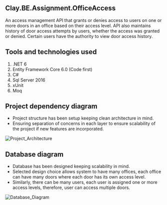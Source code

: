 ## Clay.BE.Assignment.OfficeAccess
An access management API that grants or denies access to users on one or more doors in an office based on their access level.
API also maintains history of door access attempts by users, whether the access was granted or denied.
Certain users have the authority to view door access history.

## Tools and technologies used
1. .NET 6
2. Entity Framework Core 6.0 (Code first)
3. C#
4. Sql Server 2016
5. xUnit
6. Moq

## Project dependency diagram
- Project structure has been setup keeping clean architecture in mind.
- Ensuring separation of concerns in each layer to ensure scalability of the project if new features are incorporated.

![Project_Architecture](https://user-images.githubusercontent.com/16301198/209124032-4f76aeb4-eed1-4a07-9477-eb25d1eb20cd.png)

## Database diagram
- Database has been designed keeping scalability in mind.
- Selected design choice allows system to have many offices, each office can have many doors where each door has its own access level.
- Similarly, there can be many users, each user is assigned one or more access levels, therefore, user can access multiple doors.

![Database_Diagram](https://user-images.githubusercontent.com/16301198/209124134-f901a934-60f4-467f-a2d4-1d4c8ef24901.png)


